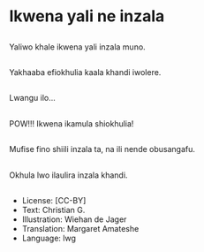 # Ikwena yali ne inzala

##
Yaliwo khale ikwena yali
inzala muno.

##
Yakhaaba efiokhulia
kaala khandi iwolere.

##
Lwangu ilo...

##
POW!!!
Ikwena ikamula
shiokhulia!

##
Mufise fino shiili inzala
ta, na ili nende
obusangafu.

##
Okhula lwo ilaulira
inzala khandi.

##
* License: [CC-BY]
* Text: Christian G.
* Illustration: Wiehan de Jager
* Translation: Margaret Amateshe
* Language: lwg
